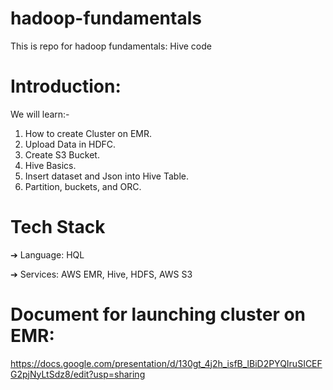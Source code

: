 # hadoop-fundamentals
This is repo for hadoop fundamentals: Hive code

# Introduction:
We will learn:-
1. How to create Cluster on EMR.
2. Upload Data in HDFC.
3. Create S3 Bucket.
4. Hive Basics.
5. Insert dataset and Json into Hive Table.
6. Partition, buckets, and ORC.

# Tech Stack
➔ Language: HQL

➔ Services: AWS EMR, Hive, HDFS, AWS S3

# Document for launching cluster on EMR:
https://docs.google.com/presentation/d/130gt_4j2h_isfB_lBiD2PYQIruSICEFG2pjNyLtSdz8/edit?usp=sharing



